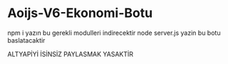 # Aoijs-V6-Ekonomi-Botu
npm i yazın bu gerekli modulleri indirecektir
node server.js yazin bu botu baslatacaktir

ALTYAPİYİ İSİNSİZ PAYLASMAK YASAKTİR
